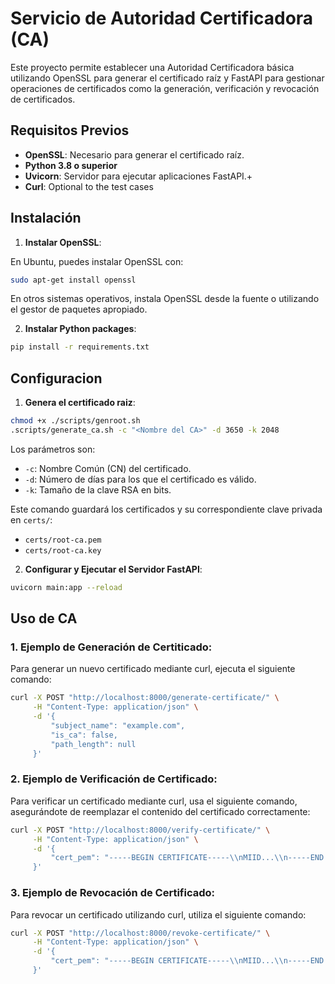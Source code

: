 # Servicio de Autoridad Certificadora (CA)

Este proyecto permite establecer una Autoridad Certificadora básica utilizando OpenSSL
para generar el certificado raíz y FastAPI para gestionar operaciones de certificados 
como la generación, verificación y revocación de certificados.

## Requisitos Previos

- **OpenSSL**: Necesario para generar el certificado raíz.
- **Python 3.8 o superior**
- **Uvicorn**: Servidor para ejecutar aplicaciones FastAPI.+
- **Curl**: Optional to the test cases

## Instalación

1. **Instalar OpenSSL**:

En Ubuntu, puedes instalar OpenSSL con:
```bash
sudo apt-get install openssl
```

En otros sistemas operativos, instala OpenSSL desde la fuente o utilizando el gestor de paquetes apropiado.

2. **Instalar Python packages**:

```sh
pip install -r requirements.txt
```

## Configuracion

1. **Genera el certificado raiz**:

```sh
chmod +x ./scripts/genroot.sh
.scripts/generate_ca.sh -c "<Nombre del CA>" -d 3650 -k 2048
```

Los parámetros son:
* `-c`: Nombre Común (CN) del certificado.
* `-d`: Número de días para los que el certificado es válido.
* `-k`: Tamaño de la clave RSA en bits.

Este comando guardará los certificados y su correspondiente clave privada en `certs/`:
* `certs/root-ca.pem`
* `certs/root-ca.key`

2. **Configurar y Ejecutar el Servidor FastAPI**:
 
```sh
uvicorn main:app --reload
```

## Uso de CA

### 1. Ejemplo de Generación de Certiticado:

Para generar un nuevo certificado mediante curl, ejecuta el siguiente comando:

```sh
curl -X POST "http://localhost:8000/generate-certificate/" \
     -H "Content-Type: application/json" \
     -d '{
         "subject_name": "example.com",
         "is_ca": false,
         "path_length": null
     }'
```

### 2. Ejemplo de Verificación de Certificado:
Para verificar un certificado mediante curl, usa el siguiente comando, asegurándote de reemplazar el contenido del certificado correctamente:

```sh
curl -X POST "http://localhost:8000/verify-certificate/" \
     -H "Content-Type: application/json" \
     -d '{
         "cert_pem": "-----BEGIN CERTIFICATE-----\\nMIID...\\n-----END CERTIFICATE-----"
     }'
```

### 3. Ejemplo de Revocación de Certificado:
Para revocar un certificado utilizando curl, utiliza el siguiente comando:

```sh
curl -X POST "http://localhost:8000/revoke-certificate/" \
     -H "Content-Type: application/json" \
     -d '{
         "cert_pem": "-----BEGIN CERTIFICATE-----\\nMIID...\\n-----END CERTIFICATE-----"
     }'
```